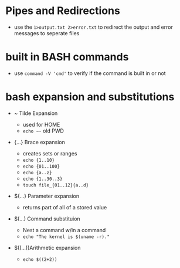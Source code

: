 # Pipes and Redirections
- use the ```1>output.txt 2>error.txt``` to redirect the output and error messages to seperate files
# built in BASH commands
- use ```command -V 'cmd'``` to verify if the command is built in or not
# bash expansion and substitutions
- ~ Tilde Expansion
  - used for HOME
  - ```echo ~-``` old PWD
- {...} Brace expansion
  - creates sets or ranges
  - ```echo {1..10}```
  - ```echo {01..100}```
  - ```echo {a..z}```
  - ```echo {1..30..3}```
  - ```touch file_{01..12}{a..d}```
  
- ${...} Parameter expansion
  - returns part of all of a stored value
- $(...) Command substituion
  - Nest a command w/in a command
  - ```echo "The kernel is $(uname -r)."```
- $((...))Arithmetic expansion
  - ```echo $((2+2))```
